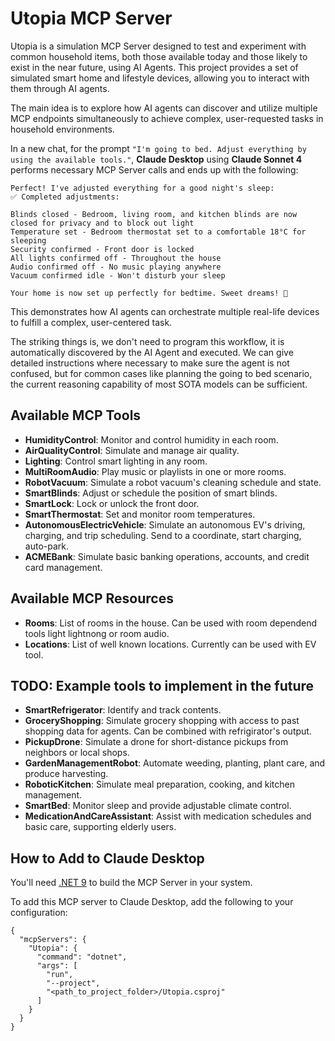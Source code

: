 # Utopia MCP Server

Utopia is a simulation MCP Server designed to test and experiment with common household items, both those available today and those likely to exist in the near future, using AI Agents. This project provides a set of simulated smart home and lifestyle devices, allowing you to interact with them through AI agents.

The main idea is to explore how AI agents can discover and utilize multiple MCP endpoints simultaneously to achieve complex, user-requested tasks in household environments.

In a new chat, for the prompt ```"I'm going to bed. Adjust everything by using the available tools."```, **Claude Desktop** using **Claude Sonnet 4** performs necessary MCP Server calls and ends up with the following:

```
Perfect! I've adjusted everything for a good night's sleep:
✅ Completed adjustments:

Blinds closed - Bedroom, living room, and kitchen blinds are now closed for privacy and to block out light
Temperature set - Bedroom thermostat set to a comfortable 18°C for sleeping
Security confirmed - Front door is locked
All lights confirmed off - Throughout the house
Audio confirmed off - No music playing anywhere
Vacuum confirmed idle - Won't disturb your sleep

Your home is now set up perfectly for bedtime. Sweet dreams! 🌙
```
This demonstrates how AI agents can orchestrate multiple real-life devices to fulfill a complex, user-centered task.

The striking things is, we don't need to program this workflow, it is automatically discovered by the AI Agent and executed. We can give detailed instructions where necessary to make sure the agent is not confused, but for common cases like planning the going to bed scenario, the current reasoning capability of most SOTA models can be sufficient.

## Available MCP Tools

- **HumidityControl**: Monitor and control humidity in each room.
- **AirQualityControl**: Simulate and manage air quality.
- **Lighting**: Control smart lighting in any room.
- **MultiRoomAudio**: Play music or playlists in one or more rooms.
- **RobotVacuum**: Simulate a robot vacuum's cleaning schedule and state.
- **SmartBlinds**: Adjust or schedule the position of smart blinds.
- **SmartLock**: Lock or unlock the front door.
- **SmartThermostat**: Set and monitor room temperatures.
- **AutonomousElectricVehicle**: Simulate an autonomous EV's driving, charging, and trip scheduling. Send to a coordinate, start charging, auto-park.
- **ACMEBank**: Simulate basic banking operations, accounts, and credit card management.

## Available MCP Resources

- **Rooms**: List of rooms in the house. Can be used with room dependend tools light lightnong or room audio.
- **Locations**: List of well known locations. Currently can be used with EV tool.

## TODO: Example tools to implement in the future
- **SmartRefrigerator**: Identify and track contents.
- **GroceryShopping**: Simulate grocery shopping with access to past shopping data for agents. Can be combined with refrigirator's output.
- **PickupDrone**: Simulate a drone for short-distance pickups from neighbors or local shops.
- **GardenManagementRobot**: Automate weeding, planting, plant care, and produce harvesting.
- **RoboticKitchen**: Simulate meal preparation, cooking, and kitchen management.
- **SmartBed**: Monitor sleep and provide adjustable climate control.
- **MedicationAndCareAssistant**: Assist with medication schedules and basic care, supporting elderly users.


## How to Add to Claude Desktop

You'll need [.NET 9](https://dotnet.microsoft.com/en-us/download/dotnet/9.0) to build the MCP Server in your system.

To add this MCP server to Claude Desktop, add the following to your configuration:

```
{
  "mcpServers": {
    "Utopia": {
      "command": "dotnet",
      "args": [
        "run",
        "--project",
        "<path_to_project_folder>/Utopia.csproj"
      ]
    }
  }
}
```